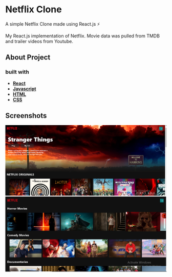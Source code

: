 
# Netflix Clone

A simple Netflix Clone made using React.js ⚡

My React.js implementation of Netflix. Movie data was pulled from TMDB and trailer videos from Youtube.




## About Project

### built with

* **[React](https://reactjs.org/)**
* **[Javascript](https://developer.mozilla.org/en-US/docs/Web/JavaScript)**
* **[HTML](https://html.com/)**
* **[CSS](https://developer.mozilla.org/en-US/docs/Web/CSS)**

## Screenshots

![](Screenshot.png)
![](Screenshot1.png)
